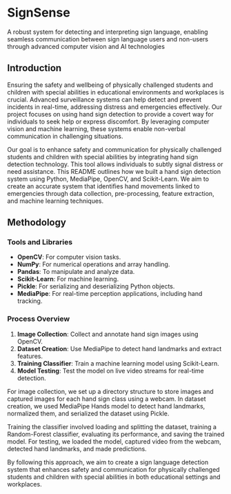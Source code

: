 # SignSense
A robust system for detecting and interpreting sign language, enabling seamless communication between sign language users and non-users through advanced computer vision and AI technologies

## Introduction

Ensuring the safety and wellbeing of physically challenged students and children with special abilities in educational environments and workplaces is crucial. Advanced surveillance systems can help detect and prevent incidents in real-time, addressing distress and emergencies effectively. Our project focuses on using hand sign detection to provide a covert way for individuals to seek help or express discomfort. By leveraging computer vision and machine learning, these systems enable non-verbal communication in challenging situations.

Our goal is to enhance safety and communication for physically challenged students and children with special abilities by integrating hand sign detection technology. This tool allows individuals to subtly signal distress or need assistance. This README outlines how we built a hand sign detection system using Python, MediaPipe, OpenCV, and Scikit-Learn. We aim to create an accurate system that identifies hand movements linked to emergencies through data collection, pre-processing, feature extraction, and machine learning techniques.

## Methodology

### Tools and Libraries

- **OpenCV**: For computer vision tasks.
- **NumPy**: For numerical operations and array handling.
- **Pandas**: To manipulate and analyze data.
- **Scikit-Learn**: For machine learning.
- **Pickle**: For serializing and deserializing Python objects.
- **MediaPipe**: For real-time perception applications, including hand tracking.

### Process Overview

1. **Image Collection**: Collect and annotate hand sign images using OpenCV.
2. **Dataset Creation**: Use MediaPipe to detect hand landmarks and extract features.
3. **Training Classifier**: Train a machine learning model using Scikit-Learn.
4. **Model Testing**: Test the model on live video streams for real-time detection.

For image collection, we set up a directory structure to store images and captured images for each hand sign class using a webcam. In dataset creation, we used MediaPipe Hands model to detect hand landmarks, normalized them, and serialized the dataset using Pickle.

Training the classifier involved loading and splitting the dataset, training a Random-Forest classifier, evaluating its performance, and saving the trained model. For testing, we loaded the model, captured video from the webcam, detected hand landmarks, and made predictions.

By following this approach, we aim to create a sign language detection system that enhances safety and communication for physically challenged students and children with special abilities in both educational settings and workplaces.
